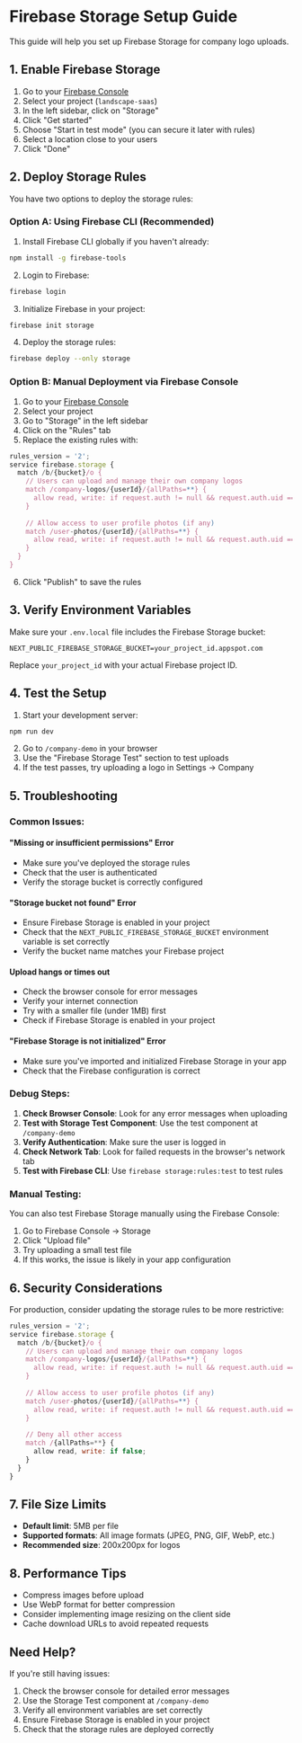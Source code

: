 # Firebase Storage Setup Guide

This guide will help you set up Firebase Storage for company logo uploads.

## 1. Enable Firebase Storage

1. Go to your [Firebase Console](https://console.firebase.google.com/)
2. Select your project (`landscape-saas`)
3. In the left sidebar, click on "Storage"
4. Click "Get started"
5. Choose "Start in test mode" (you can secure it later with rules)
6. Select a location close to your users
7. Click "Done"

## 2. Deploy Storage Rules

You have two options to deploy the storage rules:

### Option A: Using Firebase CLI (Recommended)

1. Install Firebase CLI globally if you haven't already:
```bash
npm install -g firebase-tools
```

2. Login to Firebase:
```bash
firebase login
```

3. Initialize Firebase in your project:
```bash
firebase init storage
```

4. Deploy the storage rules:
```bash
firebase deploy --only storage
```

### Option B: Manual Deployment via Firebase Console

1. Go to your [Firebase Console](https://console.firebase.google.com/)
2. Select your project
3. Go to "Storage" in the left sidebar
4. Click on the "Rules" tab
5. Replace the existing rules with:

```javascript
rules_version = '2';
service firebase.storage {
  match /b/{bucket}/o {
    // Users can upload and manage their own company logos
    match /company-logos/{userId}/{allPaths=**} {
      allow read, write: if request.auth != null && request.auth.uid == userId;
    }
    
    // Allow access to user profile photos (if any)
    match /user-photos/{userId}/{allPaths=**} {
      allow read, write: if request.auth != null && request.auth.uid == userId;
    }
  }
}
```

6. Click "Publish" to save the rules

## 3. Verify Environment Variables

Make sure your `.env.local` file includes the Firebase Storage bucket:

```env
NEXT_PUBLIC_FIREBASE_STORAGE_BUCKET=your_project_id.appspot.com
```

Replace `your_project_id` with your actual Firebase project ID.

## 4. Test the Setup

1. Start your development server:
```bash
npm run dev
```

2. Go to `/company-demo` in your browser
3. Use the "Firebase Storage Test" section to test uploads
4. If the test passes, try uploading a logo in Settings → Company

## 5. Troubleshooting

### Common Issues:

#### "Missing or insufficient permissions" Error
- Make sure you've deployed the storage rules
- Check that the user is authenticated
- Verify the storage bucket is correctly configured

#### "Storage bucket not found" Error
- Ensure Firebase Storage is enabled in your project
- Check that the `NEXT_PUBLIC_FIREBASE_STORAGE_BUCKET` environment variable is set correctly
- Verify the bucket name matches your Firebase project

#### Upload hangs or times out
- Check the browser console for error messages
- Verify your internet connection
- Try with a smaller file (under 1MB) first
- Check if Firebase Storage is enabled in your project

#### "Firebase Storage is not initialized" Error
- Make sure you've imported and initialized Firebase Storage in your app
- Check that the Firebase configuration is correct

### Debug Steps:

1. **Check Browser Console**: Look for any error messages when uploading
2. **Test with Storage Test Component**: Use the test component at `/company-demo`
3. **Verify Authentication**: Make sure the user is logged in
4. **Check Network Tab**: Look for failed requests in the browser's network tab
5. **Test with Firebase CLI**: Use `firebase storage:rules:test` to test rules

### Manual Testing:

You can also test Firebase Storage manually using the Firebase Console:

1. Go to Firebase Console → Storage
2. Click "Upload file"
3. Try uploading a small test file
4. If this works, the issue is likely in your app configuration

## 6. Security Considerations

For production, consider updating the storage rules to be more restrictive:

```javascript
rules_version = '2';
service firebase.storage {
  match /b/{bucket}/o {
    // Users can upload and manage their own company logos
    match /company-logos/{userId}/{allPaths=**} {
      allow read, write: if request.auth != null && request.auth.uid == userId;
    }
    
    // Allow access to user profile photos (if any)
    match /user-photos/{userId}/{allPaths=**} {
      allow read, write: if request.auth != null && request.auth.uid == userId;
    }
    
    // Deny all other access
    match /{allPaths=**} {
      allow read, write: if false;
    }
  }
}
```

## 7. File Size Limits

- **Default limit**: 5MB per file
- **Supported formats**: All image formats (JPEG, PNG, GIF, WebP, etc.)
- **Recommended size**: 200x200px for logos

## 8. Performance Tips

- Compress images before upload
- Use WebP format for better compression
- Consider implementing image resizing on the client side
- Cache download URLs to avoid repeated requests

## Need Help?

If you're still having issues:

1. Check the browser console for detailed error messages
2. Use the Storage Test component at `/company-demo`
3. Verify all environment variables are set correctly
4. Ensure Firebase Storage is enabled in your project
5. Check that the storage rules are deployed correctly 